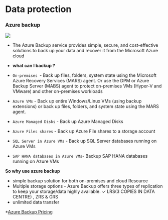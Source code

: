 # Data protection 


### Azure backup

![](https://docs.microsoft.com/en-us/azure/backup/media/backup-overview/azure-backup-overview.png)

- The Azure Backup service provides simple, secure, and cost-effective solutions to back up your data and recover it from the Microsoft Azure cloud
- **what can I backup ?**


- `On-premises `- Back up files, folders, system state using the Microsoft Azure Recovery Services (MARS) agent. Or use the DPM or Azure Backup Server (MABS) agent to protect on-premises VMs (Hyper-V and VMware) and other on-premises workloads

- `Azure VMs` - Back up entire Windows/Linux VMs (using backup extensions) or back up files, folders, and system state using the MARS agent.

- `Azure Managed Disks` - Back up Azure Managed Disks

- `Azure Files shares` - Back up Azure File shares to a storage account

- `SQL Server in Azure VMs` - Back up SQL Server databases running on Azure VMs

- `SAP HANA databases in Azure VMs`- Backup SAP HANA databases running on Azure VMs

**So why use azure backup**
- simple backup solution for both on-premises and cloud Resource
- Multiple storage options - Azure Backup offers three types of replication to keep your storage/data highly available.
✓ LRS(3 COPIES IN DATA CENTRE) , ZRS & GRS 
- unlimited data transfer

*[Azure Backup Pricing](https://azure.microsoft.com/en-us/pricing/details/backup/)
